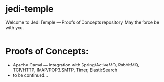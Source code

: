 # jedi-temple
Welcome to Jedi Temple — Proofs of Concepts repository. May the force be with you.

<p align="center">
	<img src="https://github.com/JediVision/jedi-temple/blob/master/img/jedi-temple.jpg?raw=true" alt=""/>
</p>

# Proofs of Concepts:

* Apache Camel — integration with Spring/ActiveMQ, RabbitMQ, TCP/HTTP, IMAP/POP3/SMTP, Timer, ElasticSearch
* to be continued...
